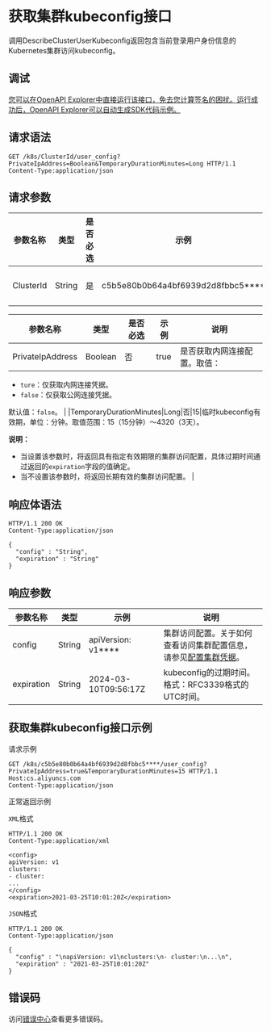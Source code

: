 # 获取集群kubeconfig接口

调用DescribeClusterUserKubeconfig返回包含当前登录用户身份信息的Kubernetes集群访问kubeconfig。

## 调试

[您可以在OpenAPI Explorer中直接运行该接口，免去您计算签名的困扰。运行成功后，OpenAPI Explorer可以自动生成SDK代码示例。](https://api.aliyun.com/#product=CS&api=DescribeClusterUserKubeconfig&type=ROA&version=2015-12-15)

## 请求语法

```
GET /k8s/ClusterId/user_config?PrivateIpAddress=Boolean&TemporaryDurationMinutes=Long HTTP/1.1
Content-Type:application/json
```

## 请求参数

|参数名称|类型|是否必选|示例|说明|
|----|--|----|--|--|
|ClusterId|String|是|c5b5e80b0b64a4bf6939d2d8fbbc5\*\*\*\*|集群ID。 |

|参数名称|类型|是否必选|示例|说明|
|----|--|----|--|--|
|PrivateIpAddress|Boolean|否|true|是否获取内网连接配置。取值：

 -   `ture`：仅获取内网连接凭据。
-   `false`：仅获取公网连接凭据。

 默认值：`false`。 |
|TemporaryDurationMinutes|Long|否|15|临时kubeconfig有效期，单位：分钟。取值范围：15（15分钟）～4320（3天）。

 **说明：**

-   当设置该参数时，将返回具有指定有效期限的集群访问配置，具体过期时间通过返回的`expiration`字段的值确定。
-   当不设置该参数时，将返回长期有效的集群访问配置。 |

## 响应体语法

```
HTTP/1.1 200 OK
Content-Type:application/json

{
  "config" : "String",
  "expiration" : "String"
}
```

## 响应参数

|参数名称|类型|示例|说明|
|----|--|--|--|
|config|String|apiVersion: v1\*\*\*\*|集群访问配置。关于如何查看访问集群配置信息，请参见[配置集群凭据](~~86494~~)。 |
|expiration|String|2024-03-10T09:56:17Z|kubeconfig的过期时间。格式：RFC3339格式的UTC时间。 |

## 获取集群kubeconfig接口示例

请求示例

```
GET /k8s/c5b5e80b0b64a4bf6939d2d8fbbc5****/user_config?PrivateIpAddress=true&TemporaryDurationMinutes=15 HTTP/1.1
Host:cs.aliyuncs.com
Content-Type:application/json
```

正常返回示例

`XML`格式

```
HTTP/1.1 200 OK
Content-Type:application/xml

<config>
apiVersion: v1
clusters:
- cluster:
...
</config>
<expiration>2021-03-25T10:01:20Z</expiration>
```

`JSON`格式

```
HTTP/1.1 200 OK
Content-Type:application/json

{
  "config" : "\napiVersion: v1\nclusters:\n- cluster:\n...\n",
  "expiration" : "2021-03-25T10:01:20Z"
}
```

## 错误码

访问[错误中心](https://error-center.alibabacloud.com/status/product/CS)查看更多错误码。


